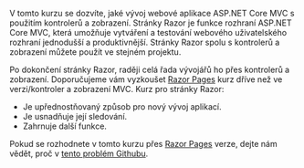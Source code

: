 V tomto kurzu se dozvíte, jaké vývoj webové aplikace ASP.NET Core MVC s použitím kontrolerů a zobrazení. Stránky Razor je funkce rozhraní ASP.NET Core MVC, která umožňuje vytváření a testování webového uživatelského rozhraní jednodušší a produktivnější. Stránky Razor spolu s kontrolerů a zobrazení můžete použít ve stejném projektu.

Po dokončení stránky Razor, raději celá řada vývojářů ho přes kontrolerů a zobrazení. Doporučujeme vám vyzkoušet [Razor Pages](xref:tutorials/razor-pages/razor-pages-start) kurz dříve než ve verzi/kontroler a zobrazení MVC. Kurz pro stránky Razor:

* Je upřednostňovaný způsob pro nový vývoj aplikací.
* Je usnadňuje její sledování.
* Zahrnuje další funkce.

Pokud se rozhodnete v tomto kurzu přes [Razor Pages](xref:tutorials/razor-pages/razor-pages-start) verze, dejte nám vědět, proč v [tento problém Githubu](https://github.com/aspnet/Docs/issues/6146).

